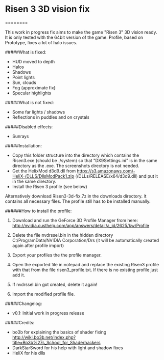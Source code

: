 # Risen 3 3D vision fix
========

This work in progress fix aims to make the game "Risen 3" 3D vision ready.
It is only tested with the 64bit version of the game.
Profile, based on Prototype, fixes a lot of halo issues.

#####What is fixed:
- HUD moved to depth
- Halos
- Shadows
- Point lights
- Sun, clouds
- Fog (approximate fix)
- Specular highlights

#####What is not fixed:
- Some far lights / shadows
- Reflections in puddles and on crystals

#####Disabled effects:
- Sunrays

#####Installation:
- Copy this folder structure into the directory which contains the Risen3.exe (should be ./system) so that "DX9Settings.ini" is in the same directory as the .exe. The screenshots directory is not needed.
- Get the HelixMod d3d9.dll from https://s3.amazonaws.com/-HeliX-/DLLS/DllsModPack1.zip (/DLLs/RELEASE/x64/d3d9.dll) and put it in the same directory.
- Install the Risen 3 profile (see below)

Alternatively download Risen3-3d-fix.7z in the downloads directory. It contains all necessary files. The profile still has to be installed manually.

######How to install the profile:

1. Download and run the GeForce 3D Profile Manager from here:
http://nvidia.custhelp.com/app/answers/detail/a_id/2625/kw/Profile

2. Delete the file nvdrssel.bin in the hidden directory C:/ProgramData/NVIDIA Corporation/Drs (it will be automatically created again after profile import)

3. Export your profiles the the profile manager.

4. Open the exported file in notepad and replace the existing Risen3 profile with that from the file risen3_profile.txt. If there is no existing profile just add it.

5. If nvdrssel.bin got created, delete it again!

6. Import the modified profile file.

#####Changelog:
- v0.1: Initial work in progress release

#####Credits:
- bo3b for explaining the basics of shader fixing
  http://wiki.bo3b.net/index.php?title=Bo3b%27s_School_for_Shaderhackers
- DarkStarSword for his help with light and shadow fixes
- HeliX for his dlls

